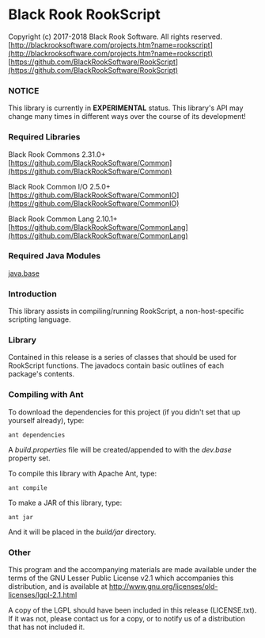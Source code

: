 # Black Rook RookScript

Copyright (c) 2017-2018 Black Rook Software. All rights reserved.  
[http://blackrooksoftware.com/projects.htm?name=rookscript](http://blackrooksoftware.com/projects.htm?name=rookscript)  
[https://github.com/BlackRookSoftware/RookScript](https://github.com/BlackRookSoftware/RookScript)

### NOTICE

This library is currently in **EXPERIMENTAL** status. This library's API
may change many times in different ways over the course of its development!

### Required Libraries

Black Rook Commons 2.31.0+  
[https://github.com/BlackRookSoftware/Common](https://github.com/BlackRookSoftware/Common)

Black Rook Common I/O 2.5.0+  
[https://github.com/BlackRookSoftware/CommonIO](https://github.com/BlackRookSoftware/CommonIO)

Black Rook Common Lang 2.10.1+  
[https://github.com/BlackRookSoftware/CommonLang](https://github.com/BlackRookSoftware/CommonLang)

### Required Java Modules

[java.base](https://docs.oracle.com/javase/10/docs/api/java.base-summary.html)  

### Introduction

This library assists in compiling/running RookScript, a non-host-specific scripting language.

### Library

Contained in this release is a series of classes that should be used for RookScript functions. 
The javadocs contain basic outlines of each package's contents.

### Compiling with Ant

To download the dependencies for this project (if you didn't set that up yourself already), type:

	ant dependencies

A *build.properties* file will be created/appended to with the *dev.base* property set.
	
To compile this library with Apache Ant, type:

	ant compile

To make a JAR of this library, type:

	ant jar

And it will be placed in the *build/jar* directory.

### Other

This program and the accompanying materials
are made available under the terms of the GNU Lesser Public License v2.1
which accompanies this distribution, and is available at
http://www.gnu.org/licenses/old-licenses/lgpl-2.1.html

A copy of the LGPL should have been included in this release (LICENSE.txt).
If it was not, please contact us for a copy, or to notify us of a distribution
that has not included it. 

